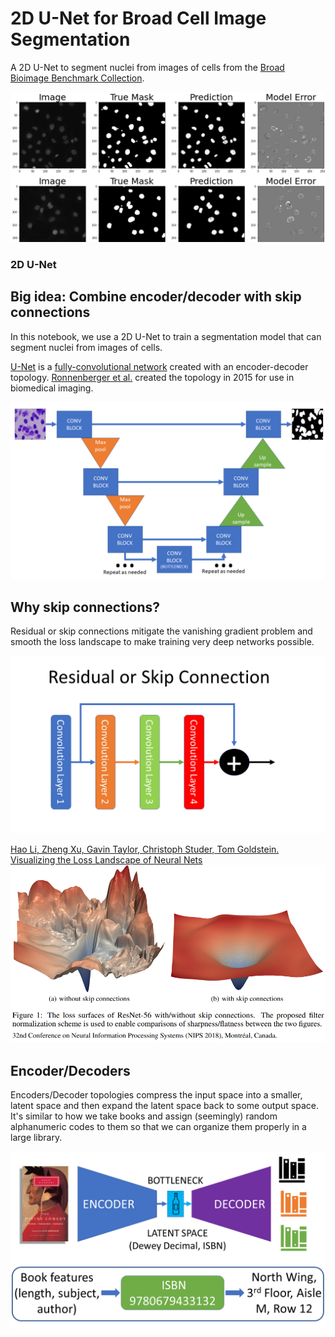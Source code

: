 # 2D U-Net for Broad Cell Image Segmentation
A 2D U-Net to segment nuclei from images of cells from the [Broad Bioimage Benchmark Collection](https://bbbc.broadinstitute.org/BBBC038).

![broad](/model_images_predictions.png)

### 2D U-Net
## Big idea: Combine encoder/decoder with skip connections

In this notebook, we use a 2D U-Net to train a segmentation model that can segment nuclei from images of cells.

[U-Net](https://en.wikipedia.org/wiki/U-Net) is a [fully-convolutional network](https://arxiv.org/abs/1411.4038) created with an encoder-decoder topology. [Ronnenberger et al.](https://arxiv.org/abs/1505.04597) created the topology in 2015 for use in biomedical imaging.

![unet](unet.png)

## Why skip connections?

Residual or skip connections mitigate the vanishing gradient problem and smooth the loss landscape to make training very deep networks possible.

![skip](skip_connection.png)

[Hao Li, Zheng Xu, Gavin Taylor, Christoph Studer, Tom Goldstein. Visualizing the Loss Landscape of Neural Nets](https://arxiv.org/pdf/1712.09913.pdf)
![skip-loss](residual_loss_space.png)

## Encoder/Decoders

Encoders/Decoder topologies compress the input space into a smaller, latent space and then expand the latent space back to some output space. It's similar to how we take books and assign (seemingly) random alphanumeric codes to them so that we can organize them properly in a large library.

![encoder-decoder](encoder-decoder.png)
